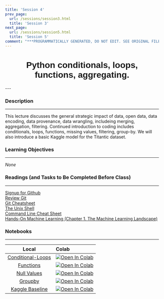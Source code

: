 ```yaml
---
title: 'Session 4'
prev_page:
  url: /sessions/session3.html
  title: 'Session 3'
next_page:
  url: /sessions/session5.html
  title: 'Session 5'
comment: "***PROGRAMMATICALLY GENERATED, DO NOT EDIT. SEE ORIGINAL FILES IN /content***"
---
```

<h1  style="font-family:  Verdana,  Geneva,  sans-serif;  text-align:center">Python  conditionals,  loops,  functions,  aggregating.  </h1> 
--- 
 
###  Description 
--- 
 
This  lecture  discusses  the  general  strategic  impact  of  data,  open  data,  data  encoding,  data  provenance,  data  wrangling,  includeing  merging,  aggregation,  filtering.  Continued  introduction  to  coding  includes  conditionals,  loops,  functions,  missing  values,  filtering,  group-by.    We  will  also  introduce  a  basic  Kaggle  model  for  the  Titantic  dataset.   
 
###  Learning  Objectives 
---   
 
*None* 
 
###  Readings  (and  Tasks  to  Be  Completed  Before  Class) 
--- 
 
[Signup  for  Github](https://www.github.com)<br>[Review  Git  ](http://swcarpentry.github.io/git-novice/)<br>[Git  Cheatsheet  ](https://www.atlassian.com/dam/jcr:8132028b-024f-4b6b-953e-e68fcce0c5fa/atlassian-git-cheatsheet.pdf)<br>[The  Unix  Shell](http://swcarpentry.github.io/shell-novice/)<br>[Command  Line  Cheat  Sheet](https://www.git-tower.com/blog/command-line-cheat-sheet/)<br>[Hands-On  Machine  Learning  (Chapter  1.  The  Machine  Learning  Landscape)](https://ebookcentral-proquest-com.libproxy.rpi.edu/lib/rpi/detail.action?docID=4822582) 
 
###  Notebooks 
--- 
 
|    Local    |    Colab  | 
|    :---:    |    :-----    | 
|  [Conditional-Loops](https://rpi.analyticsdojo.com/notebooks/03-python/01-intro-python-conditionals-loops.html)|  [![Open  In  Colab](https://colab.research.google.com/assets/colab-badge.svg)](https://colab.research.google.com/github/RPI-DATA/course-intro-ml-app/blob/master/content/notebooks/03-python/04-intro-python-groupby.ipynb)| 
|  [Functions](https://rpi.analyticsdojo.com/notebooks/03-python/02-intro-python-functions.html)|  [![Open  In  Colab](https://colab.research.google.com/assets/colab-badge.svg)](https://colab.research.google.com/github/RPI-DATA/course-intro-ml-app/blob/master/content/notebooks/03-python/05-intro-kaggle-baseline.ipynb)| 
|  [Null  Values](https://rpi.analyticsdojo.com/notebooks/03-python/03-intro-python-null-values.html)|  [![Open  In  Colab](https://colab.research.google.com/assets/colab-badge.svg)]()| 
|  [Groupby](https://rpi.analyticsdojo.com/notebooks/03-python/04-intro-python-groupby.html)|  [![Open  In  Colab](https://colab.research.google.com/assets/colab-badge.svg)]()| 
|  [Kaggle  Baseline](https://rpi.analyticsdojo.com/notebooks/03-python/05-intro-kaggle-baseline.html)|  [![Open  In  Colab](https://colab.research.google.com/assets/colab-badge.svg)]()| 


